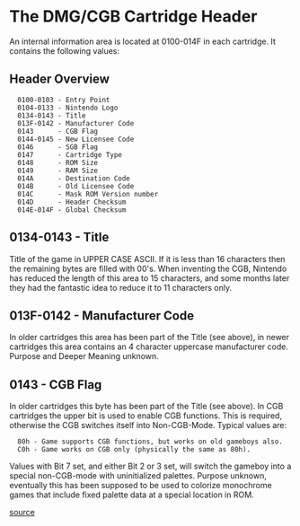 ﻿# The DMG/CGB Cartridge Header

An internal information area is located at 0100-014F in
each cartridge. It contains the following values:


## Header Overview

```
  0100-0103 - Entry Point
  0104-0133 - Nintendo Logo
  0134-0143 - Title
  013F-0142 - Manufacturer Code
  0143      - CGB Flag
  0144-0145 - New Licensee Code
  0146      - SGB Flag
  0147      - Cartridge Type
  0148      - ROM Size
  0149      - RAM Size
  014A      - Destination Code
  014B      - Old Licensee Code
  014C      - Mask ROM Version number
  014D      - Header Checksum
  014E-014F - Global Checksum
```


## 0134-0143 - Title

Title of the game in UPPER CASE ASCII. If it is less than 16 characters then
the remaining bytes are filled with 00's. When inventing the CGB, Nintendo
has reduced the length of this area to 15 characters, and some months later
they had the fantastic idea to reduce it to 11 characters only.


## 013F-0142 - Manufacturer Code

In older cartridges this area has been part of the Title (see above), in newer
cartridges this area contains an 4 character uppercase manufacturer code.
Purpose and Deeper Meaning unknown.

## 0143 - CGB Flag

In older cartridges this byte has been part of the Title (see above). In CGB
cartridges the upper bit is used to enable CGB functions. This is required,
otherwise the CGB switches itself into Non-CGB-Mode. Typical values are:

```
  80h - Game supports CGB functions, but works on old gameboys also.
  C0h - Game works on CGB only (physically the same as 80h).
```

Values with Bit 7 set, and either Bit 2 or 3 set, will switch the gameboy into
a special non-CGB-mode with uninitialized palettes. Purpose unknown, eventually
this has been supposed to be used to colorize monochrome games that include
fixed palette data at a special location in ROM.

[source](http://problemkaputt.de/pandocs.htm#thecartridgeheader)
